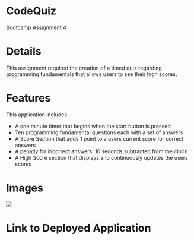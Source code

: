 # CodeQuiz
Bootcamp Assignment 4

# Details
This assignment required the creation of a timed quiz regarding programming fundamentals that allows users to see their high scores.

# Features
This application includes
- A one minute timer that begins when the start button is pressed
- Ten programming fundamental questions each with a set of answers 
- A Score Section that adds 1 point to a users current score for correct answers 
- A penatly for incorrect answers: 10 seconds subtracted from the clock 
- A High Score section that displays and continuously updates the users scores 

# Images 
<img src=source>

# Link to Deployed Application
